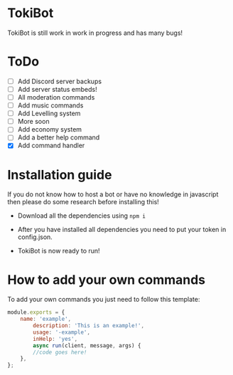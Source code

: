 # TokiBot

TokiBot is still work in work in progress and has many bugs!

# ToDo

- [ ] Add Discord server backups
- [ ] Add server status embeds!
- [ ] All moderation commands
- [ ] Add music commands
- [ ] Add Levelling system
- [ ] More soon
- [ ] Add economy system
- [ ] Add a better help command
- [x] Add command handler

# Installation guide
If you do not know how to host a bot or have no knowledge in javascript then please do some research before installing this!

- Download all the dependencies using `npm i`

- After you have installed all dependencies you need to put your token in config.json. 

- TokiBot is now ready to run!

# How to add your own commands
To add your own commands you just need to follow this template:
```js
module.exports = {
	name: 'example',
        description: 'This is an example!',
        usage: '-example',
        inHelp: 'yes',
        async run(client, message, args) {
		//code goes here!
	},
};
```
